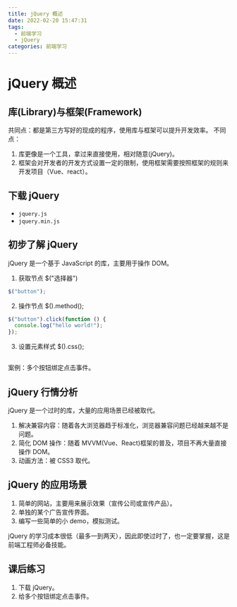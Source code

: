 ```yaml
---
title: jQuery 概述
date: 2022-02-20 15:47:31
tags:
  - 前端学习
  - jQuery
categories: 前端学习
---
```


<!-- toc -->
<!--more-->

# jQuery 概述

## 库(Library)与框架(Framework)

共同点：都是第三方写好的现成的程序，使用库与框架可以提升开发效率。
不同点：

1. 库更像是一个工具，拿过来直接使用，相对随意(jQuery)。
2. 框架会对开发者的开发方式设置一定的限制，使用框架需要按照框架的规则来开发项目（Vue、react）。

## 下载 jQuery

- `jquery.js`
- `jquery.min.js`

## 初步了解 jQuery

jQuery 是一个基于 JavaScript 的库，主要用于操作 DOM。

1. 获取节点 $("选择器")

```js
$("button");
```

2.  操作节点 $().method();

```js
$("button").click(function () {
  console.log("hello world!");
});
```

3. 设置元素样式 $().css();

```js

```

案例：多个按钮绑定点击事件。

## jQuery 行情分析

jQuery 是一个过时的库，大量的应用场景已经被取代。

1. 解决兼容内容：随着各大浏览器趋于标准化，浏览器兼容问题已经越来越不是问题。
2. 简化 DOM 操作：随着 MVVM(Vue、React)框架的普及，项目不再大量直接操作 DOM。
3. 动画方法：被 CSS3 取代。

## jQuery 的应用场景

1. 简单的网站，主要用来展示效果（宣传公司或宣传产品）。
2. 单独的某个广告宣传界面。
3. 编写一些简单的小 demo，模拟测试。

jQuery 的学习成本很低（最多一到两天），因此即使过时了，也一定要掌握，这是前端工程师必备技能。

## 课后练习

1. 下载 jQuery。
2. 给多个按钮绑定点击事件。
